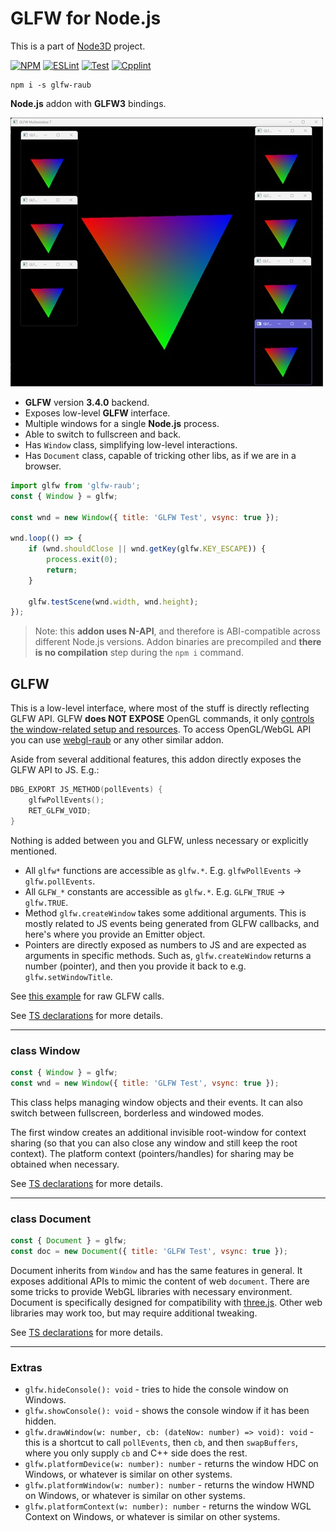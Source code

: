# GLFW for Node.js

This is a part of [Node3D](https://github.com/node-3d) project.

[![NPM](https://badge.fury.io/js/glfw-raub.svg)](https://badge.fury.io/js/glfw-raub)
[![ESLint](https://github.com/node-3d/glfw-raub/actions/workflows/eslint.yml/badge.svg)](https://github.com/node-3d/glfw-raub/actions/workflows/eslint.yml)
[![Test](https://github.com/node-3d/glfw-raub/actions/workflows/test.yml/badge.svg)](https://github.com/node-3d/glfw-raub/actions/workflows/test.yml)
[![Cpplint](https://github.com/node-3d/glfw-raub/actions/workflows/cpplint.yml/badge.svg)](https://github.com/node-3d/glfw-raub/actions/workflows/cpplint.yml)

```console
npm i -s glfw-raub
```

**Node.js** addon with **GLFW3** bindings.

![Example](examples/screenshot.jpg)

* **GLFW** version **3.4.0** backend.
* Exposes low-level **GLFW** interface.
* Multiple windows for a single **Node.js** process.
* Able to switch to fullscreen and back.
* Has `Window` class, simplifying low-level interactions.
* Has `Document` class, capable of tricking other libs, as if we are in a browser.

```js
import glfw from 'glfw-raub';
const { Window } = glfw;

const wnd = new Window({ title: 'GLFW Test', vsync: true });

wnd.loop(() => {
	if (wnd.shouldClose || wnd.getKey(glfw.KEY_ESCAPE)) {
		process.exit(0);
		return;
	}
	
	glfw.testScene(wnd.width, wnd.height);
});
```

> Note: this **addon uses N-API**, and therefore is ABI-compatible across different
Node.js versions. Addon binaries are precompiled and **there is no compilation**
step during the `npm i` command.


## GLFW

This is a low-level interface, where most of the stuff is directly reflecting
GLFW API. GLFW **does NOT EXPOSE** OpenGL commands, it only [controls the window-related
setup and resources](http://www.glfw.org/docs/latest/group__window.html).
To access OpenGL/WebGL API you can use [webgl-raub](https://github.com/node-3d/webgl-raub)
or any other similar addon.

Aside from several additional features, this addon directly exposes the GLFW API to JS. E.g.:

```cpp
DBG_EXPORT JS_METHOD(pollEvents) {
	glfwPollEvents();
	RET_GLFW_VOID;
}
```

Nothing is added between you and GLFW, unless necessary or explicitly mentioned.

* All `glfw*` functions are accessible as
    `glfw.*`. E.g. `glfwPollEvents` -> `glfw.pollEvents`.
* All `GLFW_*` constants are accessible as
    `glfw.*`. E.g. `GLFW_TRUE` -> `glfw.TRUE`.
* Method `glfw.createWindow` takes some additional arguments. This is mostly related to
    JS events being generated from GLFW callbacks,
    and here's where you provide an Emitter object.
* Pointers are directly exposed as numbers to JS and are expected as
    arguments in specific methods. Such as, `glfw.createWindow` returns a number
    (pointer), and then you provide it back to e.g. `glfw.setWindowTitle`.

See [this example](/examples/vulkan.mjs) for raw GLFW calls.

See [TS declarations](/index.d.ts) for more details.

----------


### class Window

```js
const { Window } = glfw;
const wnd = new Window({ title: 'GLFW Test', vsync: true });
```

This class helps managing window objects and their events. It can also switch between
fullscreen, borderless and windowed modes.

The first window creates an additional invisible root-window for context sharing
(so that you can also close any window and still keep the root context).
The platform context (pointers/handles) for sharing may be obtained when necessary.

See [TS declarations](/index.d.ts) for more details.

----------

### class Document

```js
const { Document } = glfw;
const doc = new Document({ title: 'GLFW Test', vsync: true });
```

Document inherits from `Window` and has the same features in general.
It exposes additional APIs to mimic the content of web `document`.
There are some tricks to provide WebGL libraries with necessary environment.
Document is specifically designed for compatibility with [three.js](https://threejs.org/).
Other web libraries may work too, but may require additional tweaking.

See [TS declarations](/index.d.ts) for more details.

----------

### Extras

* `glfw.hideConsole(): void` - tries to hide the console window on Windows.
* `glfw.showConsole(): void` - shows the console window if it has been hidden.
* `glfw.drawWindow(w: number, cb: (dateNow: number) => void): void` - this is a shortcut
    to call `pollEvents`, then `cb`, and then `swapBuffers`, where you only supply `cb`
    and C++ side does the rest.
* `glfw.platformDevice(w: number): number` - returns the window HDC on Windows,
    or whatever is similar on other systems.
* `glfw.platformWindow(w: number): number` - returns the window HWND on Windows,
    or whatever is similar on other systems.
* `glfw.platformContext(w: number): number` - returns the window WGL Context on Windows,
    or whatever is similar on other systems.